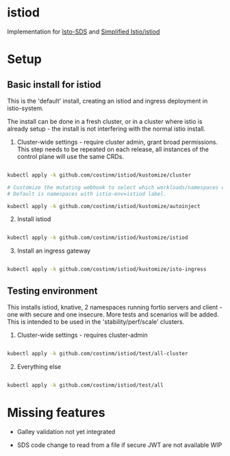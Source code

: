 # istiod

Implementation for [Isto-SDS](https://docs.google.com/document/d/1X4QNWSr0aoT2eK-f5a6ZgWgX8VXP-suQbfO-SjBozyw/edit#)
and [Simplified Istio/istiod](https://docs.google.com/document/d/1v8BxI07u-mby5f5rCruwF7odSXgb9G8-C9W5hQtSIAg/edit#)

# Setup 

## Basic install for istiod

This is the 'default' install, creating an istiod and ingress deployment in istio-system.

The install can be done in a fresh cluster, or in a cluster where istio is already setup - the install is not
interfering with the normal istio install. 

1. Cluster-wide settings - require cluster admin, grant broad permissions. This step 
needs to be repeated on each release, all instances of the control plane will use the same CRDs.

```bash

kubectl apply -k github.com/costinm/istiod/kustomize/cluster

# Customize the mutating webhook to select which workloads/namespaces will be selected.
# Default is namespaces with istio-env=istiod label.

kubectl apply -k github.com/costinm/istiod/kustomize/autoinject

```

2. Install istiod 

```bash

kubectl apply -k github.com/costinm/istiod/kustomize/istiod

```

3. Install an ingress gateway 


```bash

kubectl apply -k github.com/costinm/istiod/kustomize/isto-ingress

```


## Testing environment 

This installs istiod, knative, 2 namespaces running fortio servers and client - one with secure and one insecure.
More tests and scenarios will be added. This is intended to be used in the 'stability/perf/scale' clusters. 

1. Cluster-wide settings - requires cluster-admin

```bash

kubectl apply -k github.com/costinm/istiod/test/all-cluster

```

2. Everything else

```bash

kubectl apply -k github.com/costinm/istiod/test/all

```


# Missing features 

- Galley validation not yet integrated

- SDS code change to read from a file if secure JWT are not available WIP


